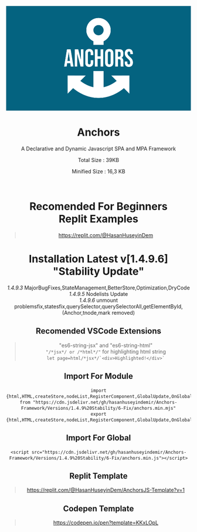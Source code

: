 <div align="center">


<img width="600px" src="https://github.com/HasanHuseyinDemir/Anchors-Framework/blob/master/Images/new/logo-color.png">
<h1 align="center">Anchors</h1>
<p align="center">A Declarative and Dynamic Javascript SPA and MPA Framework</p>
<p>Total Size : 39KB</p>
<p>Minified Size : 16,3 KB</p>
<br>

# Recomended For Beginners <br> Replit Examples
> https://replit.com/@HasanHuseyinDem

# Installation Latest v[1.4.9.6] "Stability Update"

<i>1.4.9.3</i> MajorBugFixes,StateManagement,BetterStore,Optimization,DryCode
<br>
<i>1.4.9.5</i> Nodelists Update
<br>
<i>1.4.9.6</i> unmount problemsfix,statesfix,querySelector,querySelectorAll,getElementById,(Anchor,tnode,mark removed) 

## Recomended VSCode Extensions
> "es6-string-jsx" and "es6-string-html"<br>
```"/*jsx*/ or /*html*/"``` for highlighting html string<br>
``` let page=html/*jsx*/`<div>Highlighted!</div>` ```

## Import For Module
```
import {html,HTML,createStore,nodeList,RegisterComponent,GlobalUpdate,OnGlobalUpdate,For,H} from "https://cdn.jsdelivr.net/gh/hasanhuseyindemir/Anchors-Framework/Versions/1.4.9%20Stability/6-Fix/anchors.min.mjs"
export {html,HTML,createStore,nodeList,RegisterComponent,GlobalUpdate,OnGlobalUpdate,For,H}
```

## Import For Global 
```
<script src="https://cdn.jsdelivr.net/gh/hasanhuseyindemir/Anchors-Framework/Versions/1.4.9%20Stability/6-Fix/anchors.min.js"></script>
```

## Replit Template
> https://replit.com/@HasanHuseyinDem/AnchorsJS-Template?v=1

## Codepen Template
> https://codepen.io/pen?template=KKxLOpL

